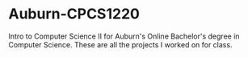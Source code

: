 # Auburn-CPCS1220

Intro to Computer Science II for Auburn's Online Bachelor's degree in Computer Science. These are all the projects I worked on for class.
